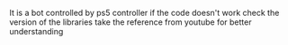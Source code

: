 It is a bot controlled by ps5 controller 
if the code doesn't work check the version of the libraries 
take the reference from youtube for better understanding     
